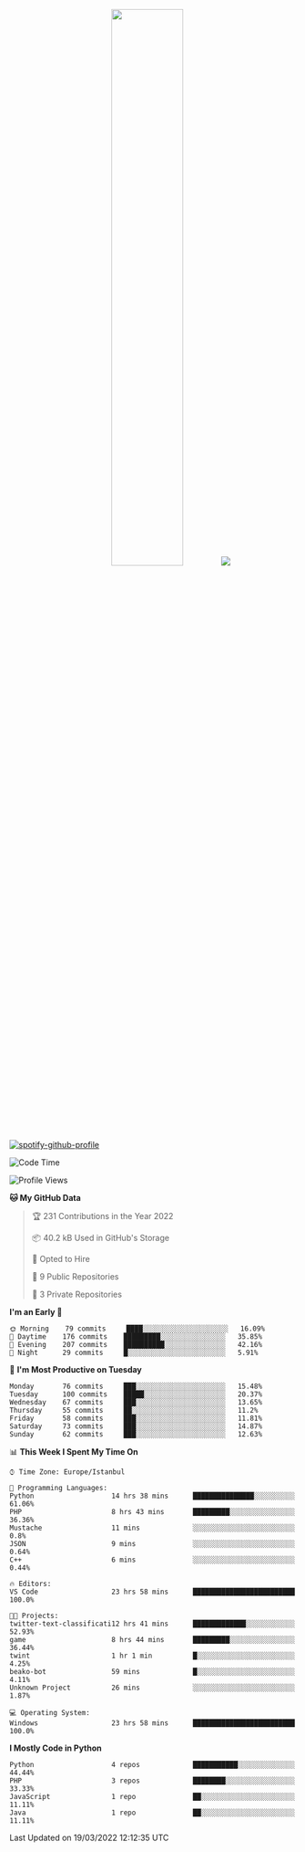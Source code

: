 <p align="center">
  <img height="50%" width="auto" src ="https://github-readme-stats.vercel.app/api/top-langs/?username=3nws&layout=compact&hide_border=true&theme=darcula&bg_color=00000000&langs_count=6&hide=jupyter%20notebook,tex,css,ejs,gherkin,mustache,shell,procfile">
  <img src ="https://github-readme-streak-stats.herokuapp.com?user=3nws&theme=darcula&hide_border=true&background=FFFFFF00">
  <br>
  <br>
</p>
  
[![spotify-github-profile](https://spotify-github-profile.vercel.app/api/view?uid=6ina68mkaqzvpogcq1v51dp37&cover_image=true&theme=novatorem&bar_color=ff0a0a&bar_color_cover=true)](https://spotify-github-profile.vercel.app/api/view?uid=6ina68mkaqzvpogcq1v51dp37&redirect=true)

<!--START_SECTION:waka-->
![Code Time](http://img.shields.io/badge/Code%20Time-75%20hrs%201%20min-blue)

![Profile Views](http://img.shields.io/badge/Profile%20Views-1-blue)

**🐱 My GitHub Data** 

> 🏆 231 Contributions in the Year 2022
 > 
> 📦 40.2 kB Used in GitHub's Storage 
 > 
> 💼 Opted to Hire
 > 
> 📜 9 Public Repositories 
 > 
> 🔑 3 Private Repositories  
 > 
**I'm an Early 🐤** 

```text
🌞 Morning    79 commits     ████░░░░░░░░░░░░░░░░░░░░░   16.09% 
🌆 Daytime    176 commits    █████████░░░░░░░░░░░░░░░░   35.85% 
🌃 Evening    207 commits    ██████████░░░░░░░░░░░░░░░   42.16% 
🌙 Night      29 commits     █░░░░░░░░░░░░░░░░░░░░░░░░   5.91%

```
📅 **I'm Most Productive on Tuesday** 

```text
Monday       76 commits     ███░░░░░░░░░░░░░░░░░░░░░░   15.48% 
Tuesday      100 commits    █████░░░░░░░░░░░░░░░░░░░░   20.37% 
Wednesday    67 commits     ███░░░░░░░░░░░░░░░░░░░░░░   13.65% 
Thursday     55 commits     ██░░░░░░░░░░░░░░░░░░░░░░░   11.2% 
Friday       58 commits     ███░░░░░░░░░░░░░░░░░░░░░░   11.81% 
Saturday     73 commits     ███░░░░░░░░░░░░░░░░░░░░░░   14.87% 
Sunday       62 commits     ███░░░░░░░░░░░░░░░░░░░░░░   12.63%

```


📊 **This Week I Spent My Time On** 

```text
⌚︎ Time Zone: Europe/Istanbul

💬 Programming Languages: 
Python                   14 hrs 38 mins      ███████████████░░░░░░░░░░   61.06% 
PHP                      8 hrs 43 mins       █████████░░░░░░░░░░░░░░░░   36.36% 
Mustache                 11 mins             ░░░░░░░░░░░░░░░░░░░░░░░░░   0.8% 
JSON                     9 mins              ░░░░░░░░░░░░░░░░░░░░░░░░░   0.64% 
C++                      6 mins              ░░░░░░░░░░░░░░░░░░░░░░░░░   0.44%

🔥 Editors: 
VS Code                  23 hrs 58 mins      █████████████████████████   100.0%

🐱‍💻 Projects: 
twitter-text-classificati12 hrs 41 mins      █████████████░░░░░░░░░░░░   52.93% 
game                     8 hrs 44 mins       █████████░░░░░░░░░░░░░░░░   36.44% 
twint                    1 hr 1 min          █░░░░░░░░░░░░░░░░░░░░░░░░   4.25% 
beako-bot                59 mins             █░░░░░░░░░░░░░░░░░░░░░░░░   4.11% 
Unknown Project          26 mins             ░░░░░░░░░░░░░░░░░░░░░░░░░   1.87%

💻 Operating System: 
Windows                  23 hrs 58 mins      █████████████████████████   100.0%

```

**I Mostly Code in Python** 

```text
Python                   4 repos             ███████████░░░░░░░░░░░░░░   44.44% 
PHP                      3 repos             ████████░░░░░░░░░░░░░░░░░   33.33% 
JavaScript               1 repo              ██░░░░░░░░░░░░░░░░░░░░░░░   11.11% 
Java                     1 repo              ██░░░░░░░░░░░░░░░░░░░░░░░   11.11%

```



 Last Updated on 19/03/2022 12:12:35 UTC
<!--END_SECTION:waka-->

<!--
**3nws/3nws** is a ✨ _special_ ✨ repository because its `README.md` (this file) appears on your GitHub profile.

Here are some ideas to get you started:

- 🔭 I’m currently working on ...
- 🌱 I’m currently learning ...
- 👯 I’m looking to collaborate on ...
- 🤔 I’m looking for help with ...
- 💬 Ask me about ...
- 📫 How to reach me: ...
- 😄 Pronouns: ...
- ⚡ Fun fact: ...
-->
